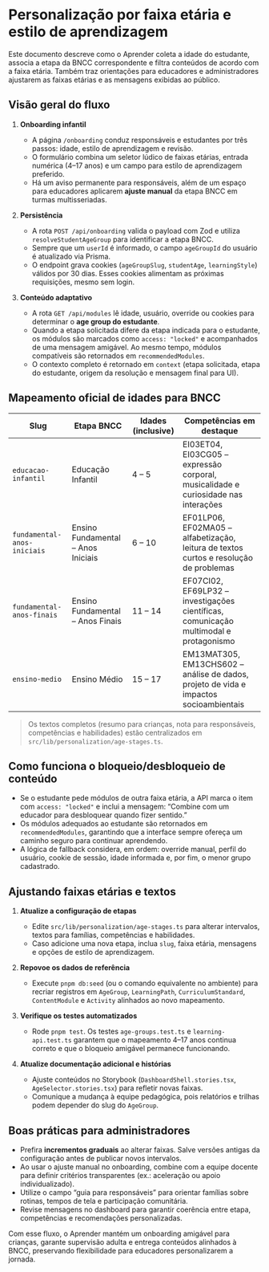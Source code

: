 # Personalização por faixa etária e estilo de aprendizagem

Este documento descreve como o Aprender coleta a idade do estudante, associa a etapa da BNCC correspondente e filtra conteúdos de acordo com a faixa etária. Também traz orientações para educadores e administradores ajustarem as faixas etárias e as mensagens exibidas ao público.

## Visão geral do fluxo

1. **Onboarding infantil**
   - A página `/onboarding` conduz responsáveis e estudantes por três passos: idade, estilo de aprendizagem e revisão.
   - O formulário combina um seletor lúdico de faixas etárias, entrada numérica (4–17 anos) e um campo para estilo de aprendizagem preferido.
   - Há um aviso permanente para responsáveis, além de um espaço para educadores aplicarem **ajuste manual** da etapa BNCC em turmas multisseriadas.

2. **Persistência**
   - A rota `POST /api/onboarding` valida o payload com Zod e utiliza `resolveStudentAgeGroup` para identificar a etapa BNCC.
   - Sempre que um `userId` é informado, o campo `ageGroupId` do usuário é atualizado via Prisma.
   - O endpoint grava cookies (`ageGroupSlug`, `studentAge`, `learningStyle`) válidos por 30 dias. Esses cookies alimentam as próximas requisições, mesmo sem login.

3. **Conteúdo adaptativo**
   - A rota `GET /api/modules` lê idade, usuário, override ou cookies para determinar o **age group do estudante**.
   - Quando a etapa solicitada difere da etapa indicada para o estudante, os módulos são marcados como `access: "locked"` e acompanhados de uma mensagem amigável. Ao mesmo tempo, módulos compatíveis são retornados em `recommendedModules`.
   - O contexto completo é retornado em `context` (etapa solicitada, etapa do estudante, origem da resolução e mensagem final para UI).

## Mapeamento oficial de idades para BNCC

| Slug                        | Etapa BNCC                                      | Idades (inclusive) | Competências em destaque                                                                 |
| -------------------------- | ----------------------------------------------- | ------------------ | ---------------------------------------------------------------------------------------- |
| `educacao-infantil`        | Educação Infantil                               | 4 – 5              | EI03ET04, EI03CG05 – expressão corporal, musicalidade e curiosidade nas interações      |
| `fundamental-anos-iniciais`| Ensino Fundamental – Anos Iniciais              | 6 – 10             | EF01LP06, EF02MA05 – alfabetização, leitura de textos curtos e resolução de problemas    |
| `fundamental-anos-finais`  | Ensino Fundamental – Anos Finais                | 11 – 14            | EF07CI02, EF69LP32 – investigações científicas, comunicação multimodal e protagonismo    |
| `ensino-medio`             | Ensino Médio                                    | 15 – 17            | EM13MAT305, EM13CHS602 – análise de dados, projeto de vida e impactos socioambientais    |

> Os textos completos (resumo para crianças, nota para responsáveis, competências e habilidades) estão centralizados em `src/lib/personalization/age-stages.ts`.

## Como funciona o bloqueio/desbloqueio de conteúdo

- Se o estudante pede módulos de outra faixa etária, a API marca o item com `access: "locked"` e inclui a mensagem: “Combine com um educador para desbloquear quando fizer sentido.”
- Os módulos adequados ao estudante são retornados em `recommendedModules`, garantindo que a interface sempre ofereça um caminho seguro para continuar aprendendo.
- A lógica de fallback considera, em ordem: override manual, perfil do usuário, cookie de sessão, idade informada e, por fim, o menor grupo cadastrado.

## Ajustando faixas etárias e textos

1. **Atualize a configuração de etapas**
   - Edite `src/lib/personalization/age-stages.ts` para alterar intervalos, textos para famílias, competências e habilidades.
   - Caso adicione uma nova etapa, inclua `slug`, faixa etária, mensagens e opções de estilo de aprendizagem.

2. **Repovoe os dados de referência**
   - Execute `pnpm db:seed` (ou o comando equivalente no ambiente) para recriar registros em `AgeGroup`, `LearningPath`, `CurriculumStandard`, `ContentModule` e `Activity` alinhados ao novo mapeamento.

3. **Verifique os testes automatizados**
   - Rode `pnpm test`. Os testes `age-groups.test.ts` e `learning-api.test.ts` garantem que o mapeamento 4–17 anos continua correto e que o bloqueio amigável permanece funcionando.

4. **Atualize documentação adicional e histórias**
   - Ajuste conteúdos no Storybook (`DashboardShell.stories.tsx`, `AgeSelector.stories.tsx`) para refletir novas faixas.
   - Comunique a mudança à equipe pedagógica, pois relatórios e trilhas podem depender do slug do `AgeGroup`.

## Boas práticas para administradores

- Prefira **incrementos graduais** ao alterar faixas. Salve versões antigas da configuração antes de publicar novos intervalos.
- Ao usar o ajuste manual no onboarding, combine com a equipe docente para definir critérios transparentes (ex.: aceleração ou apoio individualizado).
- Utilize o campo “guia para responsáveis” para orientar famílias sobre rotinas, tempos de tela e participação comunitária.
- Revise mensagens no dashboard para garantir coerência entre etapa, competências e recomendações personalizadas.

Com esse fluxo, o Aprender mantém um onboarding amigável para crianças, garante supervisão adulta e entrega conteúdos alinhados à BNCC, preservando flexibilidade para educadores personalizarem a jornada. 
